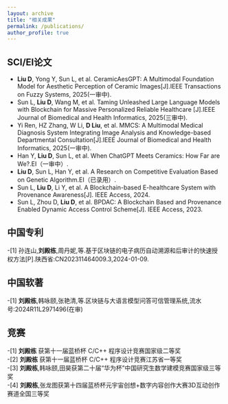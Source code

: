 ```yaml
---
layout: archive
title: "相关成果"
permalink: /publications/
author_profile: true
---
```

<!-- ## Research Papers ( <img src="/images/letter.png" alt="letter" title="letter"> Corresponding authors, [ ] Equal Contributions)

[**Cache Design Effect on Microarchitecture Security: A Contrast between Xuantie-910 and BOOM**](/files/Cache-TrustCom2022.pdf)<br>
**Zhe Zhou\***, Xiaoyu Cheng, Yang Sun, Fang Jiang, Fei Tong <img src="/images/letter.png" alt="letter" title="letter">, Ruilin Wang<br>
 IEEE 21th TrustCom(**CCF-C**), 2022. -->

## SCI/EI论文
- **Liu D**, Yong Y, Sun L, et al. CeramicAesGPT: A Multimodal Foundation Model for Aesthetic Perception of Ceramic Images[J].IEEE Transactions on Fuzzy Systems, 2025(一审中).
- Sun L, **Liu D**, Wang M, et al. Taming Unleashed Large Language Models with Blockchain for Massive Personalized Reliable Healthcare [J].IEEE Journal of Biomedical and Health Informatics, 2025(三审中).
- Yi Ren, HZ Zhang, W Li, **D Liu**, et al. MMCS: A Multimodal Medical Diagnosis System Integrating Image Analysis and Knowledge-based Departmental Consultation[J].IEEE Journal of Biomedical and Health Informatics, 2025(一审中).
- Han Y, **Liu D**, Sun L, et al. When ChatGPT Meets Ceramics: How Far are We?.EI（一审中）.
- **Liu D**, Sun L, Han Y, et al. A Research on Competitive Evaluation Based on Genetic Algorithm.EI（已录用）.
- Sun L, **Liu D**, Li Y, et al. A Blockchain-based E-healthcare System with Provenance Awareness[J]. IEEE Access, 2024.
- Sun L, Zhou D, **Liu D**, et al. BPDAC: A Blockchain Based and Provenance Enabled Dynamic Access Control Scheme[J]. IEEE Access, 2023.


## 中国专利
-[1] 孙连山,**刘殿栋**,周丹妮,等.基于区块链的电子病历自动溯源和后审计的快速授权方法[P].陕西省:CN202311464009.3,2024-01-09.<br>

## 中国软著
-[1] **刘殿栋**,韩咏颐,张艳清,等.区块链与大语言模型问答可信管理系统,流水号:2024R11L2971496(在审)<br>

## 竞赛
-[1] **刘殿栋** 获第十一届蓝桥杯 C/C++ 程序设计竞赛国家级二等奖<br>
-[2] **刘殿栋** 获第十一届蓝桥杯 C/C++ 程序设计竞赛江苏省一等奖<br>
-[3] **刘殿栋**,韩咏颐,田昊获第二十届“华为杯”中国研究生数学建模竞赛国家级三等奖<br>
-[4] **刘殿栋**,张龙图获第十四届蓝桥杯元宇宙创想+数字内容创作大赛3D互动创作赛道全国三等奖<br>
